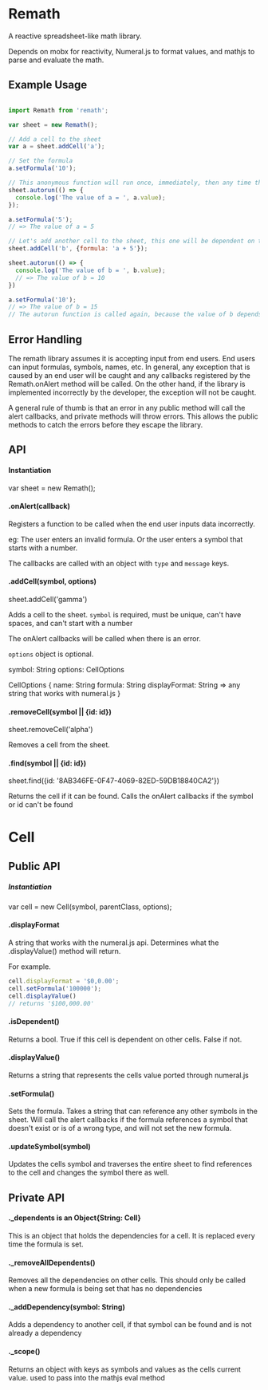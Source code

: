 # Remath

A reactive spreadsheet-like math library.

Depends on mobx for reactivity, Numeral.js to format values, and mathjs to parse and evaluate the math.

## Example Usage

```javascript

import Remath from 'remath';

var sheet = new Remath();

// Add a cell to the sheet
var a = sheet.addCell('a');

// Set the formula
a.setFormula('10');

// This anonymous function will run once, immediately, then any time the value of 'a' changes
sheet.autorun(() => {
  console.log('The value of a = ', a.value);
});

a.setFormula('5');
// => The value of a = 5

// Let's add another cell to the sheet, this one will be dependent on the value of 'a'
sheet.addCell('b', {formula: 'a + 5'});

sheet.autorun(() => {
  console.log('The value of b = ', b.value);
  // => The value of b = 10
})

a.setFormula('10');
// => The value of b = 15
// The autorun function is called again, because the value of b depends on the value of a.

```

## Error Handling

The remath library assumes it is accepting input from end users. End users can input formulas, symbols, names, etc. In general, any exception that is caused by an end user will be caught and any callbacks registered by the Remath.onAlert method will be called. On the other hand, if the library is implemented incorrectly by the developer, the exception will not be caught.

A general rule of thumb is that an error in any public method will call the alert callbacks, and private methods will throw errors. This allows the public methods to catch the errors before they escape the library.

## API

#### Instantiation

var sheet = new Remath();

#### .onAlert(callback)

Registers a function to be called when the end user inputs data incorrectly.

eg: The user enters an invalid formula. Or the user enters a symbol that starts with a number.

The callbacks are called with an object with `type` and `message` keys.

#### .addCell(symbol, options)

sheet.addCell('gamma')

Adds a cell to the sheet. `symbol` is required, must be unique, can't have spaces, and can't start with a number

The onAlert callbacks will be called when there is an error.

`options` object is optional.

symbol: String
options: CellOptions

CellOptions {
  name: String
  formula: String
  displayFormat: String => any string that works with numeral.js
}

#### .removeCell(symbol || {id: id})

sheet.removeCell('alpha')

Removes a cell from the sheet.

#### .find(symbol || {id: id})

sheet.find({id: '8AB346FE-0F47-4069-82ED-59DB18840CA2'})

Returns the cell if it can be found. Calls the onAlert callbacks if the symbol or id can't be found

# Cell

## Public API

##### Instantiation

var cell = new Cell(symbol, parentClass, options);

#### .displayFormat

A string that works with the numeral.js api. Determines what the .displayValue() method will return.

For example.

```javascript
cell.displayFormat = '$0,0.00';
cell.setFormula('100000');
cell.displayValue()
// returns '$100,000.00'
```

#### .isDependent()

Returns a bool. True if this cell is dependent on other cells. False if not.

#### .displayValue()

Returns a string that represents the cells value ported through numeral.js

#### .setFormula()

Sets the formula. Takes a string that can reference any other symbols in the sheet. Will call the alert callbacks if the formula references a symbol that doesn't exist or is of a wrong type, and will not set the new formula.

#### .updateSymbol(symbol)

Updates the cells symbol and traverses the entire sheet to find references to the cell and changes the symbol there as well.

## Private API

#### ._dependents is an Object{String: Cell}

This is an object that holds the dependencies for a cell. It is replaced every time the formula is set.

#### ._removeAllDependents()

Removes all the dependencies on other cells. This should only be called when a new formula is being set that has no dependencies

#### ._addDependency(symbol: String)

Adds a dependency to another cell, if that symbol can be found and is not already a dependency

#### ._scope()

Returns an object with keys as symbols and values as the cells current value. used to pass into the mathjs eval method
